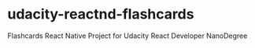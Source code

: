 # udacity-reactnd-flashcards
Flashcards React Native Project for Udacity React Developer NanoDegree
